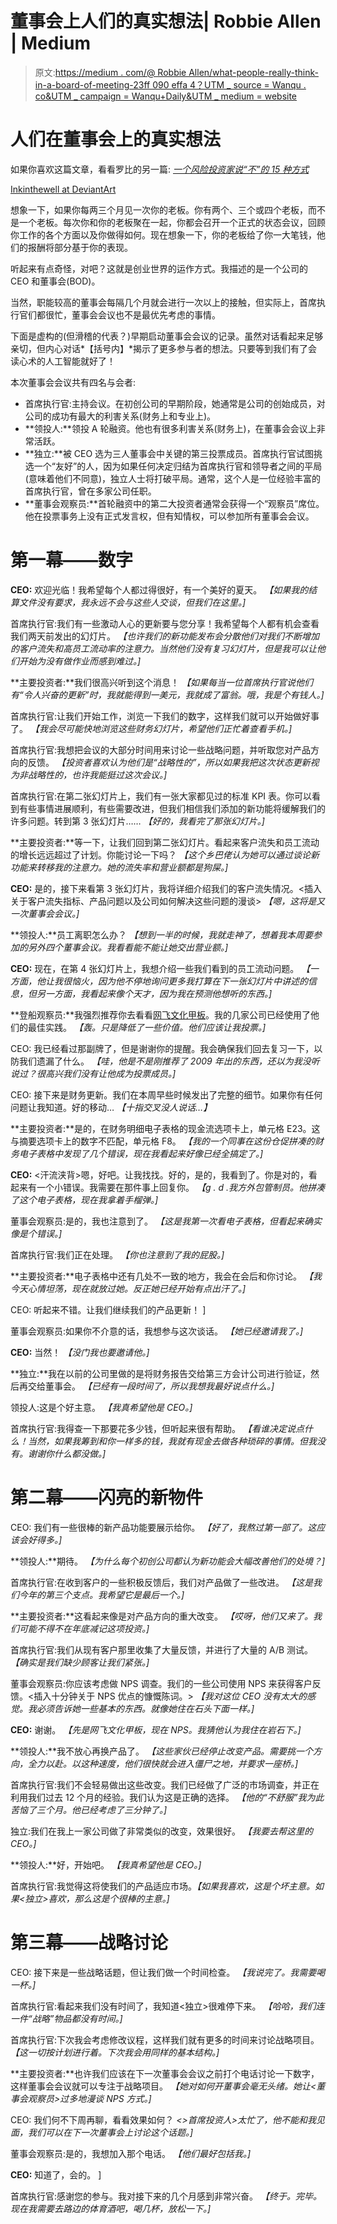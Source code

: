 # 董事会上人们的真实想法| Robbie Allen | Medium

> 原文:[https://medium . com/@ Robbie Allen/what-people-really-think-in-a-board-of-meeting-23ff 090 effa 4？UTM _ source = Wanqu . co&UTM _ campaign = Wanqu+Daily&UTM _ medium = website](https://medium.com/@robbieallen/what-people-really-think-during-a-board-of-directors-of-meeting-23ff090effa4?utm_source=wanqu.co&utm_campaign=Wanqu+Daily&utm_medium=website)

# 人们在董事会上的真实想法

如果你喜欢这篇文章，看看罗比的另一篇: [*一个风险投资家说“不”的 15 种方式*](https://unsupervisedmethods.com/15-ways-a-venture-capitalist-says-no-68632ba021c3)



[Inkinthewell at DeviantArt](https://inkinthewell.deviantart.com/art/bored-of-directors-191951944)



想象一下，如果你每两三个月见一次你的老板。你有两个、三个或四个老板，而不是一个老板。每次你和你的老板聚在一起，你都会召开一个正式的状态会议，回顾你工作的各个方面以及你做得如何。现在想象一下，你的老板给了你一大笔钱，他们的报酬将部分基于你的表现。

听起来有点奇怪，对吧？这就是创业世界的运作方式。我描述的是一个公司的 CEO 和董事会(BOD)。

当然，职能较高的董事会每隔几个月就会进行一次以上的接触，但实际上，首席执行官们都很忙，董事会会议也不是最优先考虑的事情。

下面是虚构的(但滑稽的代表？)早期启动董事会会议的记录。虽然对话看起来足够亲切，但内心对话*【括号内】*揭示了更多参与者的想法。只要等到我们有了会读心术的人工智能就好了！

本次董事会会议共有四名与会者:

*   首席执行官:主持会议。在初创公司的早期阶段，她通常是公司的创始成员，对公司的成功有最大的利害关系(财务上和专业上)。
*   **领投人:**领投 A 轮融资。他也有很多利害关系(财务上)，在董事会会议上非常活跃。
*   **独立:**被 CEO 选为三人董事会中关键的第三投票成员。首席执行官试图挑选一个“友好”的人，因为如果任何决定归结为首席执行官和领导者之间的平局(意味着他们不同意)，独立人士将打破平局。通常，这个人是一位经验丰富的首席执行官，曾在多家公司任职。
*   **董事会观察员:**首轮融资中的第二大投资者通常会获得一个“观察员”席位。他在投票事务上没有正式发言权，但有知情权，可以参加所有董事会会议。

# 第一幕——数字

**CEO:** 欢迎光临！我希望每个人都过得很好，有一个美好的夏天。
*【如果我的结算文件没有要求，我永远不会与这些人交谈，但我们在这里。]*

首席执行官:我们有一些激动人心的更新要与您分享！我希望每个人都有机会查看我们两天前发出的幻灯片。
*【也许我们的新功能发布会分散他们对我们不断增加的客户流失和高员工流动率的注意力。当然他们没有复习幻灯片，但是我可以让他们开始为没有做作业而感到难过。]*

**主要投资者:**我们很高兴听到这个消息！
*【如果每当一位首席执行官说他们有“令人兴奋的更新”时，我就能得到一美元，我就成了富翁。哦，我是个有钱人。]*

首席执行官:让我们开始工作，浏览一下我们的数字，这样我们就可以开始做好事了。
*【我会尽可能快地浏览这些财务幻灯片，希望他们正忙着查看手机。]*

首席执行官:我想把会议的大部分时间用来讨论一些战略问题，并听取您对产品方向的反馈。 *【投资者喜欢认为他们是“战略性的”，所以如果我把这次状态更新视为非战略性的，也许我能挺过这次会议。]*

首席执行官:在第二张幻灯片上，我们有一张大家都见过的标准 KPI 表。你可以看到有些事情进展顺利，有些需要改进，但我们相信我们添加的新功能将缓解我们的许多问题。转到第 3 张幻灯片……
*【好的，我看完了那张幻灯片。]*

**主要投资者:**等一下，让我们回到第二张幻灯片。看起来客户流失和员工流动的增长远远超过了计划。你能讨论一下吗？
*【这个乡巴佬认为她可以通过谈论新功能来转移我的注意力。她的流失率和营业额都是狗屎。]*

**CEO:** 是的，接下来看第 3 张幻灯片，我将详细介绍我们的客户流失情况。<插入关于客户流失指标、产品问题以及公司如何解决这些问题的漫谈>
*【嗯，这将是又一次董事会会议。]*

**领投人:**员工离职怎么办？
*【想到一半的时候，我就走神了，想着我本周要参加的另外四个董事会议。我看看能不能让她交出营业额。]*

**CEO:** 现在，在第 4 张幻灯片上，我想介绍一些我们看到的员工流动问题。
*【一方面，他让我很恼火，因为他不停地询问更多我打算在下一张幻灯片中讲述的信息，但另一方面，我看起来像个天才，因为我在预测他想听的东西。]*

**登船观察员:**我强烈推荐你去看看[网飞文化甲板](https://www.slideshare.net/reed2001/culture-1798664)。我的几家公司已经使用了他们的最佳实践。
*【轰。只是降低了一些价值。他们应该让我投票。]*

CEO: 我已经看过那副牌了，但是谢谢你的提醒。我会确保我们回去复习一下，以防我们遗漏了什么。
*【哇，他是不是刚推荐了 2009 年出的东西，还以为我没听说过？很高兴我们没有让他成为投票成员。]*

CEO: 接下来是财务更新。我们在本周早些时候发出了完整的细节。如果你有任何问题让我知道。好的移动…
*【十指交叉没人说话…】*

**主要投资者:**是的，在财务明细电子表格的现金流选项卡上，单元格 E23。这与摘要选项卡上的数字不匹配，单元格 F8。
*【我的一个同事在这份仓促拼凑的财务电子表格中发现了几个错误，现在我看起来好像已经全搞定了。]*

**CEO:** <汗流浃背>嗯，好吧。让我找找。好的，是的，我看到了。你是对的，看起来有一个小错误。我需要在那件事上回复你。
*【g . d .我方外包管制员。他拼凑了这个电子表格，现在我拿着手榴弹。]*

董事会观察员:是的，我也注意到了。
*【这是我第一次看电子表格，但看起来确实像是个错误。]*

首席执行官:我们正在处理。
*【你也注意到了我的屁股。]*

**主要投资者:**电子表格中还有几处不一致的地方，我会在会后和你讨论。
*【我今天心情坦荡，现在就放过她。反正她已经开始有点出汗了。]*

CEO: 听起来不错。让我们继续我们的产品更新！
]

董事会观察员:如果你不介意的话，我想参与这次谈话。
*【她已经邀请我了。]*

**CEO:** 当然！
*【没门我也要邀请他。]*

**独立:**我在以前的公司里做的是将财务报告交给第三方会计公司进行验证，然后再交给董事会。
*【已经有一段时间了，所以我想我最好说点什么。]*

领投人:这是个好主意。
*【我真希望他是 CEO。]*

首席执行官:我得查一下那要花多少钱，但听起来很有帮助。
*【看谁决定说点什么！当然，如果我筹到和你一样多的钱，我就有现金去做各种琐碎的事情。但我没有。谢谢你什么都没做。]*

# 第二幕——闪亮的新物件

CEO: 我们有一些很棒的新产品功能要展示给你。
*【好了，我熬过第一部了。这应该会好得多。]*

**领投人:**期待。
*【为什么每个初创公司都认为新功能会大幅改善他们的处境？]*

首席执行官:在收到客户的一些积极反馈后，我们对产品做了一些改进。
*【这是我们今年的第三个支点。我希望它是最后一个。]*

**主要投资者:**这看起来像是对产品方向的重大改变。
*【哎呀，他们又来了。我们可能不得不在年底减记这项投资。]*

首席执行官:我们从现有客户那里收集了大量反馈，并进行了大量的 A/B 测试。
*【确实是我们缺少顾客让我们紧张。]*

董事会观察员:你应该考虑做 NPS 调查。我们的一些公司使用 NPS 来获得客户反馈。<插入十分钟关于 NPS 优点的慷慨陈词。>
*【我对这位 CEO 没有太大的感觉。我必须告诉她一些基本的东西。就像她住在石头下面一样。]*

**CEO:** 谢谢。
*【先是网飞文化甲板，现在 NPS。我猜他认为我住在岩石下。]*

**领投人:**我不放心再换产品了。
*【这些家伙已经停止改变产品。需要挑一个方向，全力以赴。以这种速度，他们很快就会进入僵尸之地，并要求一座桥。]*

首席执行官:我们不会轻易做出这些改变。我们已经做了广泛的市场调查，并正在利用我们过去 12 个月的经验。我们认为这是正确的选择。
*【他的“不舒服”我为此苦恼了三个月。他已经考虑了三分钟了。]*

独立:我们在我上一家公司做了非常类似的改变，效果很好。
*【我要去帮这里的 CEO。]*

**领投人:**好，开始吧。
*【我真希望他是 CEO。]*

首席执行官:我觉得这将使我们的产品适应市场。*【如果我喜欢，这是个坏主意。如果<独立>喜欢，那么这是个很棒的主意。]*

# 第三幕——战略讨论

CEO: 接下来是一些战略话题，但让我们做一个时间检查。
*【我说完了。我需要喝一杯。]*

首席执行官:看起来我们没有时间了，我知道<独立>很难停下来。
*【哈哈，我们连一件“战略”物品都没有时间。]*

首席执行官:下次我会考虑修改议程，这样我们就有更多的时间来讨论战略项目。
*【这一切按计划进行着。下次我会用同样的基本结构。]*

**主要投资者:**也许我们应该在下一次董事会会议之前打个电话讨论一下数字，这样董事会会议就可以专注于战略项目。
*【她对如何开董事会毫无头绪。她让<董事会观察员>过多地漫谈 NPS 方式。]*

CEO: 我们何不下周再聊，看看效果如何？
*<>首席投资人>太忙了，他不能和我见面，我们可以在下一次董事会上讨论这个话题。]*

董事会观察员:是的，我想加入那个电话。
*【他们最好包括我。]*

**CEO:** 知道了，会的。
]

首席执行官:感谢您的参与。我对接下来的几个月感到非常兴奋。
*【终于。完毕。现在我需要去路边的体育酒吧，喝几杯，放松一下。]*